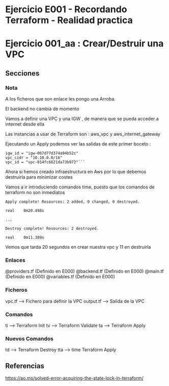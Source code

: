 <!-- Proyecto : # docs-tf -->
# Ejercicio E001 - Recordando Terraform - Realidad practica
# Ejercicio 001_aa : Crear/Destruir una VPC

<!-- Nivel 2 E001 -  V0.0.1 - 2023 Ene-->

## Secciones

### Nota

A los ficheros que son enlace les pongo una Arroba.

El backend no cambia de momento

Vamos a definir una VPC y una IGW , de manera que se pueda acceder a internet desde ella

Las instancias a usar de Terraform son : aws_vpc y aws_internet_gateway

Ejecutando un Apply podemos ver las salidas de este primer boceto : 

```
igw_id = "igw-067d77d374a94b52c"
vpc_cidr = "10.10.0.0/16"
vpc_id = "vpc-014fc6621da73b972"```
```
Ahora si hemos creado infraestructura en Aws por lo que debemos destruirla para minimizar costes

Vamos a ir introduciendo comandos time, puesto que los comandos de terraform no son inmediatos

```
Apply complete! Resources: 2 added, 0 changed, 0 destroyed.

real    0m20.498s

... 

Destroy complete! Resources: 2 destroyed.

real    0m11.389s
````

Vemos que tarda 20 segundos en crear nuestra vpc y 11 en destruirla

### Enlaces

@providers.tf  (Definido en E000)
@backend.tf    (Definido en E000)
@main.tf       (Definido en E000)
@variables.tf  (Definido en E000)

### Ficheros

vpc.tf        -->  Fichero para definir la VPC
output.tf     -->  Salida de la VPC

### Comandos

ti --> Terraform Init
tv --> Terraform Validate
ta --> Terraform Apply

### Nuevos Comandos

td --> Terraform Destroy
tta --> time Terraform Apply

<!-- ==--==--==--==--==--==--==--==--==--==--==--==--==--==--==-- -->

## Referencias

https://ao.ms/solved-error-acquiring-the-state-lock-in-terraform/

